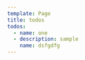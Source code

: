 ```yaml
---
template: Page
title: todos
todos:
  - name: one
  - description: sample
    name: dsfgdfg
---
```


